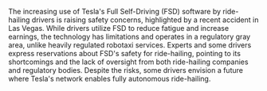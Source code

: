 The increasing use of Tesla's Full Self-Driving (FSD) software by ride-hailing drivers is raising safety concerns, highlighted by a recent accident in Las Vegas. While drivers utilize FSD to reduce fatigue and increase earnings, the technology has limitations and operates in a regulatory gray area, unlike heavily regulated robotaxi services. Experts and some drivers express reservations about FSD's safety for ride-hailing,  pointing to its shortcomings and the lack of oversight from both ride-hailing companies and regulatory bodies. Despite the risks, some drivers envision a future where Tesla's network enables fully autonomous ride-hailing.